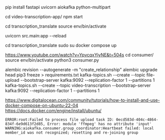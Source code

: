 pip install fastapi uvicorn aiokafka python-multipart

 cd video-transcription-app/
npm start 


cd transcription_translate
source env/bin/activate

uvicorn src.main:app --reload

cd transcription_translate
sudo su
docker compose up 

https://www.youtube.com/watch?v=YpvcqxYiyNE&t=504s
cd consumer/
source env/bin/activate
python3 consumer.py

alembic revision --autogenerate -m "create_relationship"
alembic upgrade head
pip3 freeze > requirements.txt
kafka-topics.sh --create --topic file-upload --bootstrap-server kafka:9092 --replication-factor 1 --partitions 1
kafka-topics.sh --create --topic video-transcription --bootstrap-server kafka:9092 --replication-factor 1 --partitions 1

https://www.digitalocean.com/community/tutorials/how-to-install-and-use-docker-compose-on-ubuntu-22-04
https://docs.docker.com/engine/install/ubuntu/


`ERROR:root:Failed to process file upload task ID: 0ecd583d-404c-4864-834f-6e9d613f2d85, Error: module 'ffmpeg' has no attribute 'input'
WARNING:aiokafka.consumer.group_coordinator:Heartbeat failed: local member_id was not recognized; resetting and re-joining group`